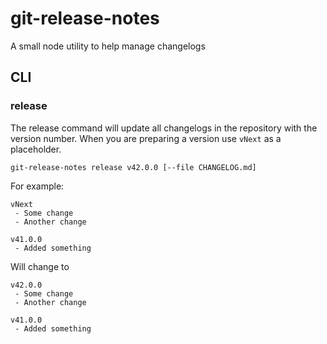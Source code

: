 # git-release-notes

A small node utility to help manage changelogs

## CLI
### release
The release command will update all changelogs in the repository with the version number. When you are preparing a version use `vNext` as a placeholder.

`git-release-notes release v42.0.0 [--file CHANGELOG.md]`

For example:

```
vNext
 - Some change
 - Another change

v41.0.0
 - Added something
```

Will change to

```
v42.0.0
 - Some change
 - Another change

v41.0.0
 - Added something
```
